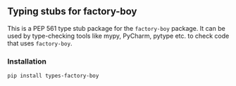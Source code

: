 ## Typing stubs for factory-boy

This is a PEP 561 type stub package for the `factory-boy` package.
It can be used by type-checking tools like mypy, PyCharm, pytype etc. to check code
that uses `factory-boy`.

### Installation

```shell
pip install types-factory-boy
```
